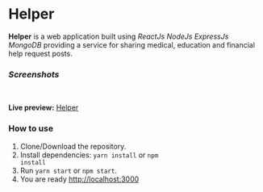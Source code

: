 # Helper

 
**Helper** is a web application built using _ReactJs_ _NodeJs_ _ExpressJs_ _MongoDB_  providing a service for sharing medical, education and financial help request posts.

### _Screenshots_

<br>

**Live preview:** [Helper](https://helper-mern.herokuapp.com/)

### How to use

1. Clone/Download the repository.
2. Install dependencies:
   <code>yarn install</code> or <code>npm install</code>
3. Run <code>yarn start</code> or <code>npm start</code>.
4. You are ready [http://localhost:3000](http://localhost:3000)
